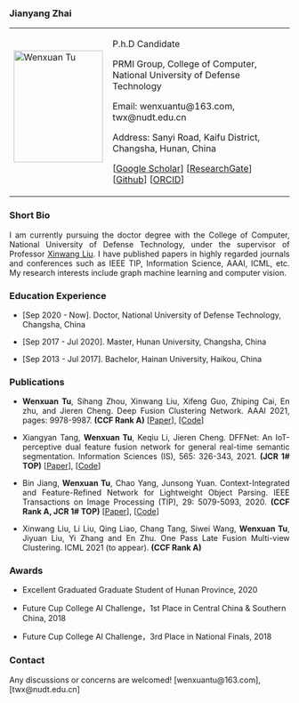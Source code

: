 <!-- ## Welcome to GitHub Pages -->

### Jianyang Zhai

<table class="imgtable">
  <tr>
    <td>
      <img src="/image.JPG" alt="Wenxuan Tu" width="160px" height="201.6px" />&nbsp;
    </td>
    <td align="left">
      <p>P.h.D Candidate</p>
      <p WxTu.github.io>PRMI Group, College of Computer, National University of Defense Technology</p>
      <p>Email: wenxuantu@163.com, twx@nudt.edu.cn</p>
      <p>Address: Sanyi Road, Kaifu District, Changsha, Hunan, China</p>
      <p>[<a href="https://scholar.google.com/citations?user=MmH2POsAAAAJ&hl=zh-CN">Google Scholar</a>] [<a href="https://www.researchgate.net/profile/Tu-Wenxuan">ResearchGate</a>] [<a href="https://github.com/WxTu">Github</a>] [<a href="https://orcid.org/my-orcid">ORCID</a>]</p>
    </td>
 </tr>
</table>

### Short Bio
  <p align = "justify">I am currently pursuing the doctor degree with the College of Computer, National University of Defense Technology, under the supervisor of Professor <a href="https://xinwangliu.github.io/">Xinwang Liu</a>. I have published papers in highly regarded journals and conferences such as IEEE TIP, Information Science, AAAI, ICML, etc. My research interests include graph machine learning and computer vision.</p>

### Education Experience
  <ul>
    <li> 
      <p>[Sep 2020 - Now]. Doctor, National University of Defense Technology, Changsha, China </p>
    </li>
  </ul>
<ul>
    <li> 
      <p>[Sep 2017 - Jul 2020]. Master, Hunan University, Changsha, China </p>
    </li>
  </ul>
  <ul>
    <li> 
      <p>[Sep 2013 - Jul 2017]. Bachelor, Hainan University, Haikou, China </p>
    </li>
  </ul>
  

### Publications
   <ul>
    <li> 
      <p align = "justify"> <b>Wenxuan Tu</b>, Sihang Zhou, Xinwang Liu, Xifeng Guo, Zhiping Cai, En zhu, and Jieren Cheng. Deep Fusion Clustering Network. AAAI 2021, pages: 9978-9987. <b>(CCF Rank A)</b> [<a href="https://ojs.aaai.org/index.php/AAAI/article/view/17198">Paper</a>], [<a href="https://github.com/WxTu/DFCN">Code</a>] </p>
    </li>
  </ul>

 <ul>
    <li> 
      <p align = "justify"> Xiangyan Tang, <b>Wenxuan Tu</b>, Keqiu Li, Jieren Cheng. DFFNet: An IoT-perceptive dual feature fusion network for general real-time semantic segmentation. Information Sciences (IS), 565: 326-343, 2021. <b>(JCR 1# TOP)</b> [<a href="https://www.sciencedirect.com/science/article/abs/pii/S0020025521001389?via%3Dihub">Paper</a>], [<a href="https://github.com/WxTu/DFFNet">Code</a>] </p>
    </li>
  </ul> 

  <ul>
    <li> 
      <p align = "justify"> Bin Jiang, <b>Wenxuan Tu</b>, Chao Yang, Junsong Yuan. Context-Integrated and Feature-Refined Network for Lightweight Object Parsing. IEEE Transactions on Image Processing (TIP), 29: 5079-5093, 2020. <b>(CCF Rank A, JCR 1# TOP)</b> [<a href="https://ieeexplore.ieee.org/document/9032321/">Paper</a>], [<a href="https://github.com/WxTu/CIFReNet">Code</a>] </p>
    </li>
  </ul> 

   <ul>
    <li> 
      <p align = "justify"> Xinwang Liu, Li Liu, Qing Liao, Chang Tang, Siwei Wang, <b>Wenxuan Tu</b>, Jiyuan Liu, Yi Zhang and En Zhu. One Pass Late Fusion Multi-view Clustering. ICML 2021 (to appear).  <b>(CCF Rank A)</b> </p>
    </li>
  </ul> 

### Awards
  <ul>
    <li> 
      <p>Excellent Graduated Graduate Student of Hunan Province, 2020</p>
    </li>
  </ul>
  <ul>
    <li> 
      <p>Future Cup College AI Challenge，1st Place in Central China & Southern China, 2018  </p>
    </li>
  </ul>
<ul>
    <li> 
      <p>Future Cup College AI Challenge，3rd Place in National Finals, 2018 </p>
    </li>
  </ul>

### Contact
<p>Any discussions or concerns are welcomed! [wenxuantu@163.com], [twx@nudt.edu.cn]</p>
